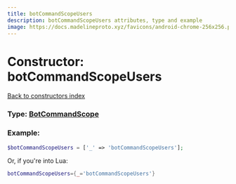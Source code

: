```yaml
---
title: botCommandScopeUsers
description: botCommandScopeUsers attributes, type and example
image: https://docs.madelineproto.xyz/favicons/android-chrome-256x256.png
---
```

# Constructor: botCommandScopeUsers  
[Back to constructors index](index.md)






### Type: [BotCommandScope](../types/BotCommandScope.md)


### Example:

```php
$botCommandScopeUsers = ['_' => 'botCommandScopeUsers'];
```  


Or, if you're into Lua:

```lua
botCommandScopeUsers={_='botCommandScopeUsers'}

```


